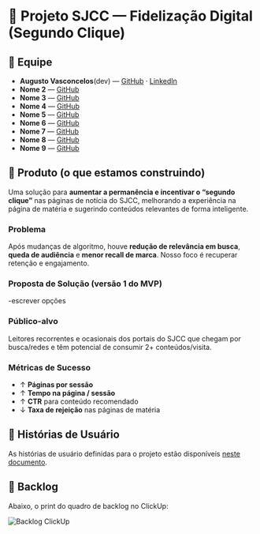 # 📌 Projeto SJCC — Fidelização Digital (Segundo Clique)

## 👥 Equipe
- **Augusto Vasconcelos**(dev) — [GitHub](https://github.com/gutovenancio) · [LinkedIn](#)
- **Nome 2** — [GitHub](#)
- **Nome 3** — [GitHub](#)
- **Nome 4** — [GitHub](#)
- **Nome 5** — [GitHub](#)
- **Nome 6** — [GitHub](#)
- **Nome 7** — [GitHub](#)
- **Nome 8** — [GitHub](#)
- **Nome 9** — [GitHub](#)

## 📰 Produto (o que estamos construindo)
Uma solução para **aumentar a permanência e incentivar o “segundo clique”** nas páginas de notícia do SJCC, melhorando a experiência na página de matéria e sugerindo conteúdos relevantes de forma inteligente.

### Problema
Após mudanças de algoritmo, houve **redução de relevância em busca**, **queda de audiência** e **menor recall de marca**. Nosso foco é recuperar retenção e engajamento.

### Proposta de Solução (versão 1 do MVP)
-escrever opções

### Público-alvo
Leitores recorrentes e ocasionais dos portais do SJCC que chegam por busca/redes e têm potencial de consumir 2+ conteúdos/visita.

### Métricas de Sucesso
- ↑ **Páginas por sessão**  
- ↑ **Tempo na página / sessão**  
- ↑ **CTR** para conteúdo recomendado  
- ↓ **Taxa de rejeição** nas páginas de matéria

## 📝 Histórias de Usuário
As histórias de usuário definidas para o projeto estão disponíveis [neste documento](histórias-usuário.md).  

## 📌 Backlog
Abaixo, o print do quadro de backlog no ClickUp:  

![Backlog ClickUp](./docs/backlog.png)


